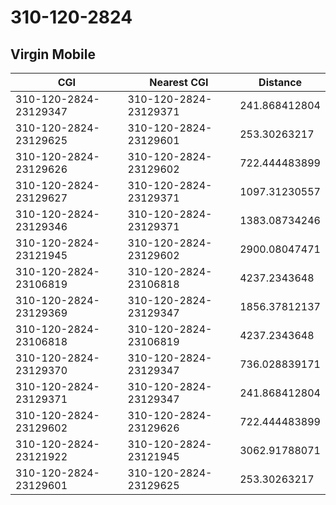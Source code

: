 # 310-120-2824
## Virgin Mobile


| CGI | Nearest CGI | Distance |
|-----|-------------|----------|
| 310-120-2824-23129347 | 310-120-2824-23129371 | 241.868412804 |
| 310-120-2824-23129625 | 310-120-2824-23129601 | 253.30263217 |
| 310-120-2824-23129626 | 310-120-2824-23129602 | 722.444483899 |
| 310-120-2824-23129627 | 310-120-2824-23129371 | 1097.31230557 |
| 310-120-2824-23129346 | 310-120-2824-23129371 | 1383.08734246 |
| 310-120-2824-23121945 | 310-120-2824-23129602 | 2900.08047471 |
| 310-120-2824-23106819 | 310-120-2824-23106818 | 4237.2343648 |
| 310-120-2824-23129369 | 310-120-2824-23129347 | 1856.37812137 |
| 310-120-2824-23106818 | 310-120-2824-23106819 | 4237.2343648 |
| 310-120-2824-23129370 | 310-120-2824-23129347 | 736.028839171 |
| 310-120-2824-23129371 | 310-120-2824-23129347 | 241.868412804 |
| 310-120-2824-23129602 | 310-120-2824-23129626 | 722.444483899 |
| 310-120-2824-23121922 | 310-120-2824-23121945 | 3062.91788071 |
| 310-120-2824-23129601 | 310-120-2824-23129625 | 253.30263217 |
